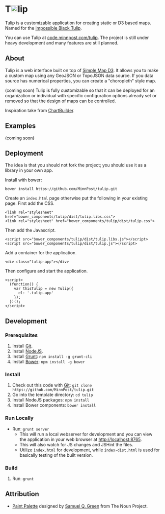 # T<img src="https://raw.github.com/MinnPost/tulip/master/dist/images/tulip.png" width="22px" alt="U">lip

Tulip is a customizable application for creating static or D3 based maps.  Named for the [Impossible Black Tulip](http://en.wikipedia.org/wiki/Kunyu_Wanguo_Quantu).

You can use Tulip at [code.minnpost.com/tulip](http://code.minnpost.com/tulip/).  The project is still under heavy development and many features are still planned.

## About

Tulip is a web interface built on top of [Simple Map D3](http://code.minnpost.com/simple-map-d3/).  It allows you to make a custom map using any GeoJSON or TopoJSON data source.  If you data source has numerical properties, you can create a "choropleth" style map.

(coming soon)  Tulip is fully customizable so that it can be deployed for an organization or individual with specific configuration options already set or removed so that the design of maps can be controlled.

Inspiration take from [ChartBuilder](https://github.com/Quartz/Chartbuilder).

## Examples

(coming soon)

## Deployment

The idea is that you should not fork the project; you should use it as a library in your own app.

Install with bower:

    bower install https://github.com/MinnPost/tulip.git
    
Create an `index.html` page otherwise put the following in your existing page.  First add the CSS.

    <link rel="stylesheet" href="bower_components/tulip/dist/tulip.libs.css">
    <link rel="stylesheet" href="bower_components/tulip/dist/tulip.css">

Then add the Javascript.

    <script src="bower_components/tulip/dist/tulip.libs.js"></script>
    <script src="bower_components/tulip/dist/tulip.js"></script>

Add a container for the application.

    <div class="tulip-app"></div>

Then configure and start the application.

    <script>
      (function() {
        var thisTulip = new Tulip({
          el: '.tulip-app'
        });
      })();
    </script>

## Development

### Prerequisites

1. Install [Git](http://git-scm.com/).
1. Install [NodeJS](http://nodejs.org/).
1. Install [Grunt](http://gruntjs.com/): `npm install -g grunt-cli`
1. Install [Bower](http://bower.io/): `npm install -g bower`

### Install

1. Check out this code with [Git](http://git-scm.com/): `git clone https://github.com/MinnPost/tulip.git`
1. Go into the template directory: `cd tulip`
1. Install NodeJS packages: `npm install`
1. Install Bower components: `bower install`

### Run Locally

* Run: `grunt server`
   * This will run a local webserver for development and you can view the application in your web browser at [http://localhost:8765](http://localhost:8765).
   * This will also watch for JS changes and JSHint the files.
   * Utilize `index.html` for development, while `index-dist.html` is used for basically testing of the built version.

### Build

1. Run: `grunt`

## Attribution

* [Paint Palette](http://thenounproject.com/noun/paint-palette/#icon-No4098) designed by [Samuel Q. Green](http://thenounproject.com/squintongreen) from The Noun Project.
